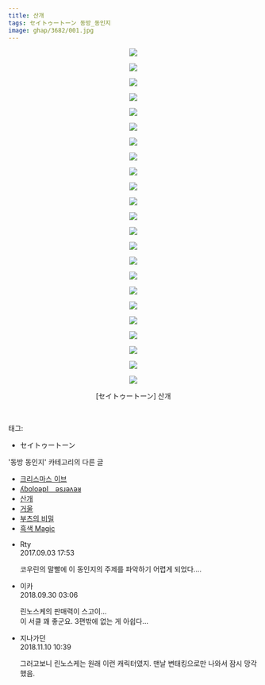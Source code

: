 ```yaml
---
title: 산개
tags: セイトゥートーン 동방_동인지
image: ghap/3682/001.jpg
---
```

<div class="article">
<p style="text-align: center; clear: none; float: none;"><img src="{{ site.nasurl }}/ghap/3682/001.jpg"/></p>
<p style="text-align: center; clear: none; float: none;"><img src="{{ site.nasurl }}/ghap/3682/002.jpg"/></p>
<p style="text-align: center; clear: none; float: none;"><img src="{{ site.nasurl }}/ghap/3682/003.jpg"/></p>
<p style="text-align: center; clear: none; float: none;"><img src="{{ site.nasurl }}/ghap/3682/004.jpg"/></p>
<p style="text-align: center; clear: none; float: none;"><img src="{{ site.nasurl }}/ghap/3682/005.jpg"/></p>
<p style="text-align: center; clear: none; float: none;"><img src="{{ site.nasurl }}/ghap/3682/006.jpg"/></p>
<p style="text-align: center; clear: none; float: none;"><img src="{{ site.nasurl }}/ghap/3682/007.jpg"/></p>
<p style="text-align: center; clear: none; float: none;"><img src="{{ site.nasurl }}/ghap/3682/008.jpg"/></p>
<p style="text-align: center; clear: none; float: none;"><img src="{{ site.nasurl }}/ghap/3682/009.jpg"/></p>
<p style="text-align: center; clear: none; float: none;"><img src="{{ site.nasurl }}/ghap/3682/010.jpg"/></p>
<p style="text-align: center; clear: none; float: none;"><img src="{{ site.nasurl }}/ghap/3682/011.jpg"/></p>
<p style="text-align: center; clear: none; float: none;"><img src="{{ site.nasurl }}/ghap/3682/012.jpg"/></p>
<p style="text-align: center; clear: none; float: none;"><img src="{{ site.nasurl }}/ghap/3682/013.jpg"/></p>
<p style="text-align: center; clear: none; float: none;"><img src="{{ site.nasurl }}/ghap/3682/014.jpg"/></p>
<p style="text-align: center; clear: none; float: none;"><img src="{{ site.nasurl }}/ghap/3682/015.jpg"/></p>
<p style="text-align: center; clear: none; float: none;"><img src="{{ site.nasurl }}/ghap/3682/016.jpg"/></p>
<p style="text-align: center; clear: none; float: none;"><img src="{{ site.nasurl }}/ghap/3682/017.jpg"/></p>
<p style="text-align: center; clear: none; float: none;"><img src="{{ site.nasurl }}/ghap/3682/018.jpg"/></p>
<p style="text-align: center; clear: none; float: none;"><img src="{{ site.nasurl }}/ghap/3682/019.jpg"/></p>
<p style="text-align: center; clear: none; float: none;"><img src="{{ site.nasurl }}/ghap/3682/020.jpg"/></p>
<p style="text-align: center; clear: none; float: none;"><img src="{{ site.nasurl }}/ghap/3682/021.jpg"/></p>
<p style="text-align: center; clear: none; float: none;"><img src="{{ site.nasurl }}/ghap/3682/022.jpg"/></p>
<p style="text-align: center; clear: none; float: none;"><img src="{{ site.nasurl }}/ghap/3682/023.jpg"/></p>
<p style="text-align: center; clear: none; float: none;">[セイトゥートーン] 산개</p>
<p><br/></p>
</div><div class="tagTrail">
<p>태그: </p>
<ul>
<li>セイトゥートーン</li>
</ul>
</div><div class="another">
<p>'동방 동인지' 카테고리의 다른 글</p>
<ul>
<li><a href="/2017-09-13-ghap_3689">크리스마스 이브</a></li>
<li><a href="/2017-09-12-ghap_3687">ʎɓoloǝpI　ǝsɹǝʌǝᴚ</a></li>
<li><a href="/2017-09-03-ghap_3682">산개</a></li>
<li><a href="/2017-09-03-ghap_3680">거울</a></li>
<li><a href="/2017-08-28-ghap_3667">부츠의 비밀</a></li>
<li><a href="/2017-08-28-ghap_3666">흑색 Magic</a></li>
</ul>
</div><div class="cb_module cb_fluid">
<div class="cb_wrt cb_profile">
<div class="comment">
<ul>
<li class="cb_thumb_off" id="comment15075393">
<div class="cb_comment_area">
<div class="cb_info_area">
<div class="cb_section">
<span class="cb_nick_name">Rty</span>
</div>
<div class="cb_section">
<span class="cb_date">2017.09.03 17:53 </span>
</div>
</div>
<div class="cb_dsc_comment">
<p class="cb_dsc">
											코우린의 말빨에 이 동인지의 주제를 파악하기 어렵게 되었다.... 
										</p>
</div>
</div></li>
<li class="cb_thumb_off" id="comment15342099">
<div class="cb_comment_area">
<div class="cb_info_area">
<div class="cb_section">
<span class="cb_nick_name">이카</span>
</div>
<div class="cb_section">
<span class="cb_date">2018.09.30 03:06 </span>
</div>
</div>
<div class="cb_dsc_comment">
<p class="cb_dsc">
											린노스케의 판매력이 스고이...<br/>
이 서클 꽤 좋군요. 3편밖에 없는 게 아쉽다...
										</p>
</div>
</div></li>
<li class="cb_thumb_off" id="comment15370991">
<div class="cb_comment_area">
<div class="cb_info_area">
<div class="cb_section">
<span class="cb_nick_name">지나가던</span>
</div>
<div class="cb_section">
<span class="cb_date">2018.11.10 10:39 </span>
</div>
</div>
<div class="cb_dsc_comment">
<p class="cb_dsc">
											그러고보니 린노스케는 원래 이런 캐릭터였지. 맨날 변태킹으로만 나와서 잠시 망각했음.
										</p>
</div>
</div></li>
</ul>
</div>
</div><!-- commentList close -->
</div>